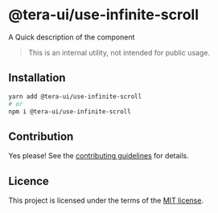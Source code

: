 # @tera-ui/use-infinite-scroll

A Quick description of the component

> This is an internal utility, not intended for public usage.

## Installation

```sh
yarn add @tera-ui/use-infinite-scroll
# or
npm i @tera-ui/use-infinite-scroll
```

## Contribution

Yes please! See the
[contributing guidelines](https://github.com/nextui-org/nextui/blob/master/CONTRIBUTING.md)
for details.

## Licence

This project is licensed under the terms of the
[MIT license](https://github.com/nextui-org/nextui/blob/master/LICENSE).
